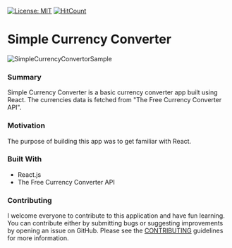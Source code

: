 [![License: MIT](https://img.shields.io/badge/License-MIT-yellow.svg)](https://opensource.org/licenses/MIT)
[![HitCount](http://hits.dwyl.com/chinmaykude/chinmaykude/simple-currency-converter.svg)](http://hits.dwyl.com/chinmaykude/chinmaykude/simple-currency-converter)

# Simple Currency Converter
![SimpleCurrencyConvertorSample](https://user-images.githubusercontent.com/23414927/82735222-b85eae00-9d3d-11ea-9c0e-9dda076bd33b.png)

### Summary

Simple Currency Converter is a basic currency converter app built using React. The currencies data is fetched from "The Free Currency Converter API".

### Motivation

The purpose of building this app was to get familiar with React.

### Built With

- React.js
- The Free Currency Converter API

### Contributing

I welcome everyone to contribute to this application and have fun learning. You can contribute either by submitting bugs or suggesting improvements by opening an issue on GitHub. Please see the [CONTRIBUTING](CONTRIBUTING.md) guidelines for more information.
